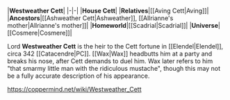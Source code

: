 |**Westweather Cett**|
|-|-|
|**House Cett**|
|**Relatives**|[[Aving Cett\|Aving]]|
|**Ancestors**|[[Ashweather Cett\|Ashweather]], [[Allrianne's mother\|Allrianne's mother]]|
|**Homeworld**|[[Scadrial\|Scadrial]]|
|**Universe**|[[Cosmere\|Cosmere]]|

Lord **Westweather Cett** is the heir to the Cett fortune in [[Elendel\|Elendel]], circa 342 [[Catacendre\|PC]].
[[Wax\|Wax]] headbutts him at a party and breaks his nose, after Cett demands to duel him.
Wax later refers to him "that smarmy little man with the ridiculous mustache", though this may not be a fully accurate description of his appearance.



https://coppermind.net/wiki/Westweather_Cett